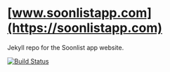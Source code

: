 # [www.soonlistapp.com](https://soonlistapp.com)

Jekyll repo for the Soonlist app website.

[![Build Status](https://travis-ci.org/alexpls/www.soonlistapp.com.svg?branch=master)](https://travis-ci.org/alexpls/www.soonlistapp.com)
